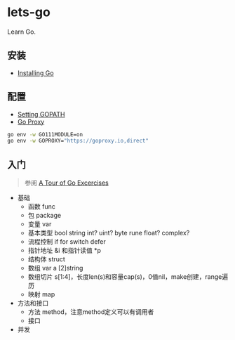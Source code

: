 # lets-go
Learn Go.

## 安装
- [Installing Go](https://golang.org/doc/install)

## 配置
- [Setting GOPATH](https://github.com/golang/go/wiki/SettingGOPATH)
- [Go Proxy](https://goproxy.io/)
```bash
go env -w GO111MODULE=on
go env -w GOPROXY="https://goproxy.io,direct"
```

## 入门
> 参阅 [A Tour of Go Excercises](https://tour.go-zh.org/)
- 基础
  - 函数 func
  - 包 package
  - 变量 var
  - 基本类型 bool string int? uint? byte rune float? complex?
  - 流程控制 if for switch defer
  - 指针地址 &i 和指针读值 *p
  - 结构体 struct
  - 数组 var a [2]string
  - 数组切片 s[1:4]，长度len(s)和容量cap(s)，0值nil，make创建，range遍历
  - 映射 map
- 方法和接口
  - 方法 method，注意method定义可以有调用者
  - 接口
- 并发




